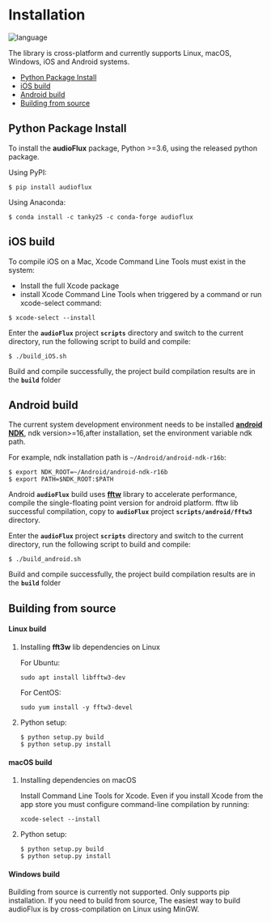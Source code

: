 # Installation

![language](https://img.shields.io/badge/platform-%20Linux%20%7C%20macOS%20%7C%20Windows%20%7C%20iOS%20%7C%20Android%20-lyellow.svg)

The library is cross-platform and currently supports Linux, macOS, Windows, iOS and Android systems.

- [Python Package Install](#python-package-install)
- [iOS build](#ios-build)
- [Android build](#android-build)
- [Building from source](#building-from-source)

## Python Package Install

To install the **audioFlux** package, Python >=3.6, using the released python package.

Using PyPI:

```
$ pip install audioflux 
```

Using Anaconda:

```
$ conda install -c tanky25 -c conda-forge audioflux
```

## iOS build

To compile iOS on a Mac, Xcode Command Line Tools must exist in the system:

- Install the full Xcode package
- install Xcode Command Line Tools when triggered by a command or run xcode-select command:

```
$ xcode-select --install 
```

Enter the **`audioFlux`** project **`scripts`** directory and switch to the current directory, run the following script
to build and compile:

```
$ ./build_iOS.sh
```

Build and compile successfully, the project build compilation results are in the **`build`** folder

## Android build

The current system development environment needs to be installed [**android NDK**](https://developer.android.com/ndk),
ndk version>=16,after installation, set the environment variable ndk path.

For example, ndk installation path is `~/Android/android-ndk-r16b`:

```
$ export NDK_ROOT=~/Android/android-ndk-r16b
$ export PATH=$NDK_ROOT:$PATH
```

Android **`audioFlux`** build uses [**fftw**](https://www.fftw.org/) library to accelerate performance, compile the
single-floating point version for android platform. fftw lib successful compilation, copy to  **`audioFlux`**
project **`scripts/android/fftw3`** directory.

Enter the **`audioFlux`** project **`scripts`** directory and switch to the current directory, run the following script
to build and compile:

```
$ ./build_android.sh
```

Build and compile successfully, the project build compilation results are in the **`build`** folder

## Building from source

#### Linux build

1. Installing **fft3w** lib dependencies on Linux

   For Ubuntu:

   ```
   sudo apt install libfftw3-dev
   ```

   For CentOS:

   ```
   sudo yum install -y fftw3-devel
   ```

2. Python setup:

   ```
   $ python setup.py build
   $ python setup.py install
   ```

#### macOS build

1. Installing dependencies on macOS

   Install Command Line Tools for Xcode. Even if you install Xcode from the app store you must configure command-line
   compilation by running:

   ```
   xcode-select --install
   ```

2. Python setup:

   ```
   $ python setup.py build
   $ python setup.py install
   ```

#### Windows build

Building from source is currently not supported. Only supports pip installation. If you need to build from source, The
easiest way to build audioFlux is by cross-compilation on Linux using MinGW.

